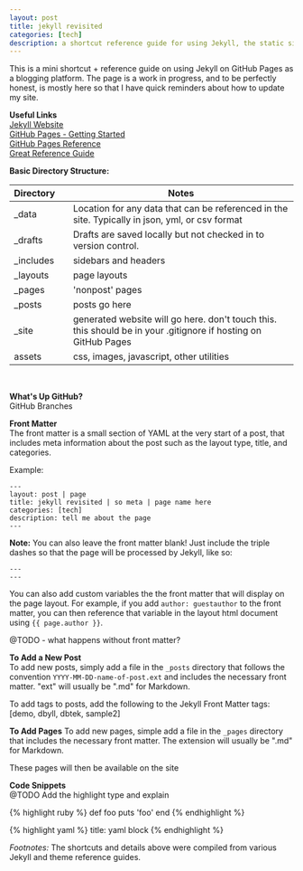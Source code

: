 ```yaml
---
layout: post
title: jekyll revisited
categories: [tech]
description: a shortcut reference guide for using Jekyll, the static site generator, on GitHub pages
---
```


This is a mini shortcut + reference guide on using Jekyll on GitHub Pages as a blogging platform. The page is a work in progress, and to be perfectly honest, is mostly here so that I have quick reminders about how to update my site.

**Useful Links**  
[Jekyll Website](https://jekyllrb.com/)  
[GitHub Pages - Getting Started](https://pages.github.com/)   
[GitHub Pages Reference](https://help.github.com/articles/using-jekyll-as-a-static-site-generator-with-github-pages/)  
[Great Reference Guide](https://learn.cloudcannon.com/)


**Basic Directory Structure:**

| Directory    |  | Notes  |
|---|---|--|
| \_data |  | Location for any data that can be referenced in the site. Typically in json, yml, or csv format |
| \_drafts |  | Drafts are saved locally but not checked in to version control. |
| \_includes  | | sidebars and headers |
| \_layouts  | | page layouts |
| \_pages | | 'nonpost' pages |
| \_posts  |   | posts go here |
| \_site  | | generated website will go here. don't touch this. this should be in your .gitignore if hosting on GitHub Pages |
| assets  | | css, images, javascript, other utilities |

<br>


**What's Up GitHub?**  
GitHub Branches

**Front Matter**  
The front matter is a small section of YAML at the very start of a post, that includes meta information about the post such as the layout type, title, and categories.

Example:
```
---
layout: post | page
title: jekyll revisited | so meta | page name here
categories: [tech]
description: tell me about the page
---
```
**Note:** You can also leave the front matter blank! Just include the triple dashes so that the page will be processed by Jekyll, like so:
```
---
---
```

You can also add custom variables the the front matter that will display on the page layout. For example, if you add
`author: guestauthor` to the front matter, you can then reference that variable in the layout html document using `{{ page.author }}`.  

@TODO - what happens without front matter?


**To Add a New Post**  
To add new posts, simply add a file in the `_posts` directory that follows the convention `YYYY-MM-DD-name-of-post.ext` and includes the necessary front matter. "ext" will usually be ".md" for Markdown.  

To add tags to posts, add the following to the Jekyll Front Matter
tags: [demo, dbyll, dbtek, sample2]


**To Add Pages**
To add new pages, simple add a file in the `_pages` directory that includes the necessary front matter. The extension will usually be ".md" for Markdown.

These pages will then be available on the site

**Code Snippets**  
@TODO Add the highlight type and explain

{% highlight ruby %}
def foo
  puts 'foo'
end
{% endhighlight %}

{% highlight yaml %}
title: yaml block
{% endhighlight %}


*Footnotes:* The shortcuts and details above were compiled from various Jekyll and theme reference guides.

